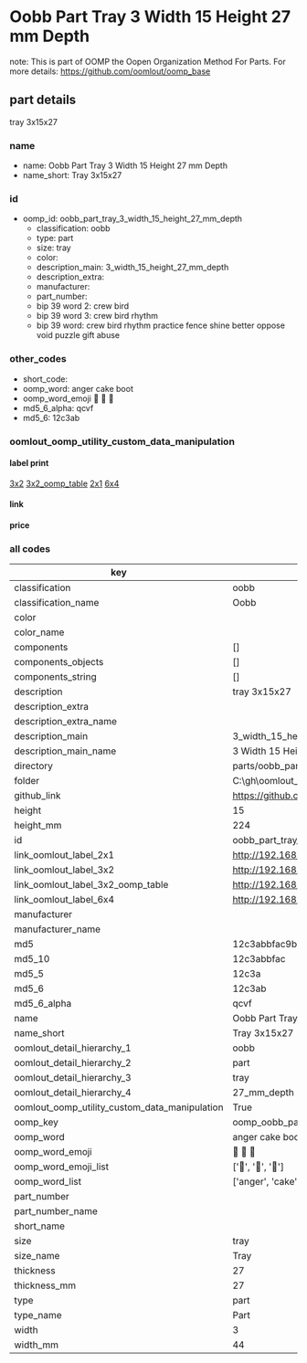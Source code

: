 # Oobb Part Tray 3 Width 15 Height 27 mm Depth  

note: This is part of OOMP the Oopen Organization Method For Parts. For more details: https://github.com/oomlout/oomp_base

##  part details
  



tray 3x15x27



### name
* name: Oobb Part Tray 3 Width 15 Height 27 mm Depth
* name_short: Tray 3x15x27 
### id
* oomp_id: oobb_part_tray_3_width_15_height_27_mm_depth
  * classification: oobb
  * type: part
  * size: tray
  * color: 
  * description_main: 3_width_15_height_27_mm_depth
  * description_extra: 
  * manufacturer: 
  * part_number: 
  * bip 39 word 2: crew bird
  * bip 39 word 3: crew bird rhythm
  * bip 39 word: crew bird rhythm practice fence shine better oppose void puzzle gift abuse

### other_codes
* short_code: 
* oomp_word: anger cake boot
* oomp_word_emoji :anger: :cake: :boot:
* md5_6_alpha: qcvf
* md5_6: 12c3ab






### oomlout_oomp_utility_custom_data_manipulation
#### label print
[3x2](http://192.168.1.245:1112/?label=oomp%20qcvf)
[3x2_oomp_table](http://192.168.1.108:1112/?label=oomp%20qcvf)
[2x1](http://192.168.1.242:1112/?label=oomp%20qcvf)
[6x4](http://192.168.1.55:1112/?label=oomp%20qcvf)    

#### link

                              

#### price







### all codes 
| key | value |  
| --- | --- |  
| classification | oobb |  
| classification_name | Oobb |  
| color |  |  
| color_name |  |  
| components | [] |  
| components_objects | [] |  
| components_string | [] |  
| description | tray 3x15x27 |  
| description_extra |  |  
| description_extra_name |  |  
| description_main | 3_width_15_height_27_mm_depth |  
| description_main_name | 3 Width 15 Height 27 mm Depth |  
| directory | parts/oobb_part_tray_3_width_15_height_27_mm_depth |  
| folder | C:\gh\oomlout_oobb_version_4_generated_parts\parts\oobb_part_tray_3_width_15_height_27_mm_depth |  
| github_link | https://github.com/oomlout/oomlout_oomp_part_src/tree/main/parts/oobb_part_tray_3_width_15_height_27_mm_depth |  
| height | 15 |  
| height_mm | 224 |  
| id | oobb_part_tray_3_width_15_height_27_mm_depth |  
| link_oomlout_label_2x1 | http://192.168.1.242:1112/?label=oomp%20qcvf |  
| link_oomlout_label_3x2 | http://192.168.1.245:1112/?label=oomp%20qcvf |  
| link_oomlout_label_3x2_oomp_table | http://192.168.1.108:1112/?label=oomp%20qcvf |  
| link_oomlout_label_6x4 | http://192.168.1.55:1112/?label=oomp%20qcvf |  
| manufacturer |  |  
| manufacturer_name |  |  
| md5 | 12c3abbfac9b82b317aa8a977185a19a |  
| md5_10 | 12c3abbfac |  
| md5_5 | 12c3a |  
| md5_6 | 12c3ab |  
| md5_6_alpha | qcvf |  
| name | Oobb Part Tray 3 Width 15 Height 27 mm Depth |  
| name_short | Tray 3x15x27  |  
| oomlout_detail_hierarchy_1 | oobb |  
| oomlout_detail_hierarchy_2 | part |  
| oomlout_detail_hierarchy_3 | tray |  
| oomlout_detail_hierarchy_4 | 27_mm_depth |  
| oomlout_oomp_utility_custom_data_manipulation | True |  
| oomp_key | oomp_oobb_part_tray_3_width_15_height_27_mm_depth |  
| oomp_word | anger cake boot |  
| oomp_word_emoji | :anger: :cake: :boot: |  
| oomp_word_emoji_list | [':anger:', ':cake:', ':boot:'] |  
| oomp_word_list | ['anger', 'cake', 'boot'] |  
| part_number |  |  
| part_number_name |  |  
| short_name |  |  
| size | tray |  
| size_name | Tray |  
| thickness | 27 |  
| thickness_mm | 27 |  
| type | part |  
| type_name | Part |  
| width | 3 |  
| width_mm | 44 |  
